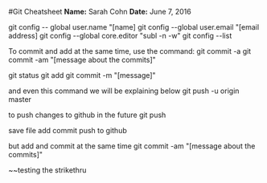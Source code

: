 #Git Cheatsheet
**Name:** Sarah Cohn
**Date:** June 7, 2016


git config -- global user.name "[name]
git config --global user.email "[email address]
git config --global core.editor "subl -n -w"
git config --list



To commit and add at the same time, use the command:
git commit -a
git commit -am "[message about the commits]"

git status
git add
git commit -m "[message]"

and even this command we will be explaining below
git push -u origin master


to push changes to github in the future
git push

save file
add
commit
push to github

but add and commit at the same time 
git commit -am "[message about the commits]"

~~testing the strikethru